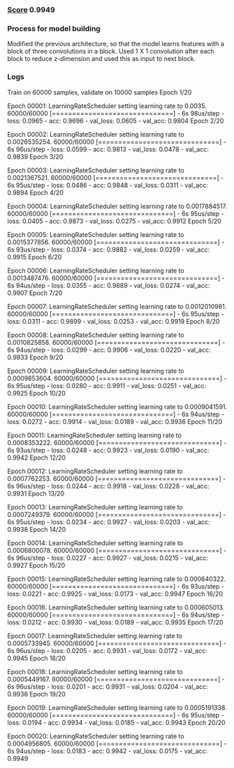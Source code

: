 ### [Score](2nd_DNN.ipynb) 0.9949

### Process for model building

Modified the previous architecture, so that the model learns features with a block of three convolutions in a block.
Used 1 X 1 convolution after each block to reduce z-dimension and used this as input to next block.




### Logs

Train on 60000 samples, validate on 10000 samples
Epoch 1/20

Epoch 00001: LearningRateScheduler setting learning rate to 0.0035.
60000/60000 [==============================] - 6s 98us/step - loss: 0.0965 - acc: 0.9696 - val_loss: 0.0605 - val_acc: 0.9804
Epoch 2/20

Epoch 00002: LearningRateScheduler setting learning rate to 0.0026535254.
60000/60000 [==============================] - 6s 96us/step - loss: 0.0599 - acc: 0.9813 - val_loss: 0.0478 - val_acc: 0.9839
Epoch 3/20

Epoch 00003: LearningRateScheduler setting learning rate to 0.0021367521.
60000/60000 [==============================] - 6s 95us/step - loss: 0.0486 - acc: 0.9848 - val_loss: 0.0311 - val_acc: 0.9894
Epoch 4/20

Epoch 00004: LearningRateScheduler setting learning rate to 0.0017884517.
60000/60000 [==============================] - 6s 95us/step - loss: 0.0405 - acc: 0.9873 - val_loss: 0.0275 - val_acc: 0.9912
Epoch 5/20

Epoch 00005: LearningRateScheduler setting learning rate to 0.0015377856.
60000/60000 [==============================] - 6s 93us/step - loss: 0.0374 - acc: 0.9882 - val_loss: 0.0259 - val_acc: 0.9915
Epoch 6/20

Epoch 00006: LearningRateScheduler setting learning rate to 0.0013487476.
60000/60000 [==============================] - 6s 94us/step - loss: 0.0355 - acc: 0.9889 - val_loss: 0.0274 - val_acc: 0.9907
Epoch 7/20

Epoch 00007: LearningRateScheduler setting learning rate to 0.0012010981.
60000/60000 [==============================] - 6s 95us/step - loss: 0.0311 - acc: 0.9899 - val_loss: 0.0253 - val_acc: 0.9919
Epoch 8/20

Epoch 00008: LearningRateScheduler setting learning rate to 0.0010825858.
60000/60000 [==============================] - 6s 94us/step - loss: 0.0299 - acc: 0.9906 - val_loss: 0.0220 - val_acc: 0.9933
Epoch 9/20

Epoch 00009: LearningRateScheduler setting learning rate to 0.0009853604.
60000/60000 [==============================] - 6s 95us/step - loss: 0.0280 - acc: 0.9911 - val_loss: 0.0251 - val_acc: 0.9925
Epoch 10/20

Epoch 00010: LearningRateScheduler setting learning rate to 0.0009041591.
60000/60000 [==============================] - 6s 94us/step - loss: 0.0272 - acc: 0.9914 - val_loss: 0.0189 - val_acc: 0.9936
Epoch 11/20

Epoch 00011: LearningRateScheduler setting learning rate to 0.0008353222.
60000/60000 [==============================] - 6s 93us/step - loss: 0.0248 - acc: 0.9923 - val_loss: 0.0190 - val_acc: 0.9942
Epoch 12/20

Epoch 00012: LearningRateScheduler setting learning rate to 0.0007762253.
60000/60000 [==============================] - 6s 96us/step - loss: 0.0244 - acc: 0.9918 - val_loss: 0.0228 - val_acc: 0.9931
Epoch 13/20

Epoch 00013: LearningRateScheduler setting learning rate to 0.0007249379.
60000/60000 [==============================] - 6s 95us/step - loss: 0.0234 - acc: 0.9927 - val_loss: 0.0203 - val_acc: 0.9938
Epoch 14/20

Epoch 00014: LearningRateScheduler setting learning rate to 0.0006800078.
60000/60000 [==============================] - 6s 96us/step - loss: 0.0227 - acc: 0.9927 - val_loss: 0.0215 - val_acc: 0.9927
Epoch 15/20

Epoch 00015: LearningRateScheduler setting learning rate to 0.000640322.
60000/60000 [==============================] - 6s 93us/step - loss: 0.0221 - acc: 0.9925 - val_loss: 0.0173 - val_acc: 0.9947
Epoch 16/20

Epoch 00016: LearningRateScheduler setting learning rate to 0.000605013.
60000/60000 [==============================] - 6s 94us/step - loss: 0.0212 - acc: 0.9930 - val_loss: 0.0189 - val_acc: 0.9935
Epoch 17/20

Epoch 00017: LearningRateScheduler setting learning rate to 0.0005733945.
60000/60000 [==============================] - 6s 96us/step - loss: 0.0205 - acc: 0.9931 - val_loss: 0.0172 - val_acc: 0.9945
Epoch 18/20

Epoch 00018: LearningRateScheduler setting learning rate to 0.0005449167.
60000/60000 [==============================] - 6s 96us/step - loss: 0.0201 - acc: 0.9931 - val_loss: 0.0204 - val_acc: 0.9936
Epoch 19/20

Epoch 00019: LearningRateScheduler setting learning rate to 0.0005191338.
60000/60000 [==============================] - 6s 95us/step - loss: 0.0194 - acc: 0.9934 - val_loss: 0.0185 - val_acc: 0.9943
Epoch 20/20

Epoch 00020: LearningRateScheduler setting learning rate to 0.0004956805.
60000/60000 [==============================] - 6s 94us/step - loss: 0.0183 - acc: 0.9942 - val_loss: 0.0175 - val_acc: 0.9949

